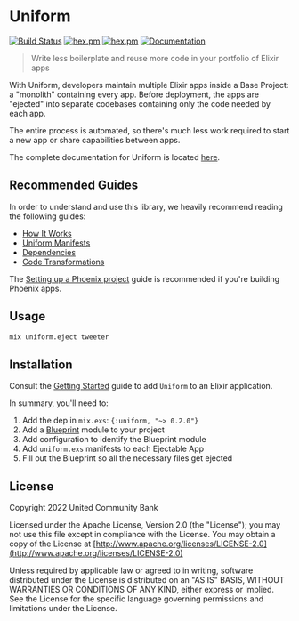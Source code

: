 # Uniform

[![Build Status](https://github.com/ucbi/uniform/workflows/CI/badge.svg)](https://github.com/ucbi/uniform/actions?query=workflow%3A%22CI%22)
[![hex.pm](https://img.shields.io/hexpm/v/uniform.svg)](https://hex.pm/packages/uniform)
[![hex.pm](https://img.shields.io/hexpm/l/uniform.svg)](https://hex.pm/packages/uniform)
[![Documentation](https://img.shields.io/badge/documentation-gray)](https://hexdocs.pm/uniform)

> Write less boilerplate and reuse more code in your portfolio of Elixir apps

With Uniform, developers maintain multiple Elixir apps inside a Base Project: a
"monolith" containing every app. Before deployment, the apps are "ejected" into
separate codebases containing only the code needed by each app.

The entire process is automated, so there's much less work required to start a
new app or share capabilities between apps.

The complete documentation for Uniform is located
[here](https://hexdocs.pm/uniform/).

## Recommended Guides

In order to understand and use this library, we heavily recommend reading the
following guides:

- [How It Works](https://hexdocs.pm/uniform/how-it-works.html)
- [Uniform Manifests](uniform-manifests-uniform-exs.html)
- [Dependencies](https://hexdocs.pm/uniform/dependencies.html)
- [Code Transformations](https://hexdocs.pm/uniform/code-transformations.html)

The [Setting up a Phoenix
project](https://hexdocs.pm/uniform/setting-up-a-phoenix-project.html) guide is
recommended if you're building Phoenix apps.

## Usage

```bash
mix uniform.eject tweeter
```

## Installation

Consult the [Getting Started](https://hexdocs.pm/uniform/getting-started.html)
guide to add `Uniform` to an Elixir application.

In summary, you'll need to:

1. Add the dep in `mix.exs`: `{:uniform, "~> 0.2.0"}`
2. Add a [Blueprint](https://hexdocs.pm/uniform/Uniform.Blueprint.html) module to your project
3. Add configuration to identify the Blueprint module
4. Add `uniform.exs` manifests to each Ejectable App
5. Fill out the Blueprint so all the necessary files get ejected

## License

Copyright 2022 United Community Bank

Licensed under the Apache License, Version 2.0 (the "License"); you may not use
this file except in compliance with the License.  You may obtain a copy of the
License at [http://www.apache.org/licenses/LICENSE-2.0](http://www.apache.org/licenses/LICENSE-2.0)

Unless required by applicable law or agreed to in writing, software distributed
under the License is distributed on an "AS IS" BASIS, WITHOUT WARRANTIES OR
CONDITIONS OF ANY KIND, either express or implied.  See the License for the
specific language governing permissions and limitations under the License.
